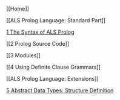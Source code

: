 [[Home]]

[[ALS Prolog Language: Standard Part]]

[1 The Syntax of ALS Prolog](https://github.com/AppliedLogicSystems/ALSProlog/wiki/ALS-Prolog-Language%3A-Standard-Part#1-Syntax)

[[2 Prolog Source Code]]

[[3 Modules]]

[[4 Using Definite Clause Grammars]]

[[ALS Prolog Language: Extensions]]

[5 Abstract Data Types: Structure Definition](https://github.com/AppliedLogicSystems/ALSProlog/wiki/ALS-Prolog-Language%3-Extensions#1-Abstract)